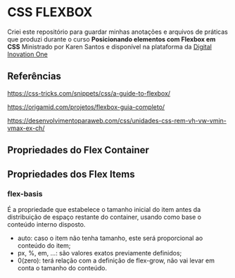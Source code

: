 # CSS FLEXBOX
Criei este repositório para guardar minhas anotações e arquivos de práticas que produzi durante o curso **Posicionando elementos com Flexbox em CSS** Ministrado por Karen Santos e disponível na plataforma da [Digital Inovation One](https://web.dio.me/ "DIO")

## Referências

https://css-tricks.com/snippets/css/a-guide-to-flexbox/

https://origamid.com/projetos/flexbox-guia-completo/

https://desenvolvimentoparaweb.com/css/unidades-css-rem-vh-vw-vmin-vmax-ex-ch/

## Propriedades do Flex Container

## Propriedades dos Flex Items

### flex-basis

É a propriedade que estabelece o tamanho inicial do item antes da distribuição de espaço restante do container, usando como base o conteúdo interno disposto.

- auto: caso o item não tenha tamanho, este será proporcional ao conteúdo do item;
- px, %, em, ...: são valores exatos previamente definidos;
- 0(zero): terá relação com a definição de flex-grow, não vai levar em conta o tamanho do conteúdo.